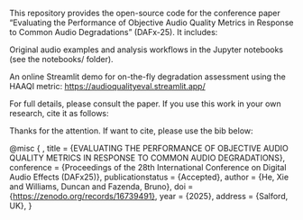 This repository provides the open-source code for the conference paper “Evaluating the Performance of Objective Audio Quality Metrics in Response to Common Audio Degradations” (DAFx-25). It includes:

Original audio examples and analysis workflows in the Jupyter notebooks (see the notebooks/ folder).

An online Streamlit demo for on-the-fly degradation assessment using the HAAQI metric: https://audioqualityeval.streamlit.app/

For full details, please consult the paper. If you use this work in your own research, cite it as follows:

Thanks for the attention. If want to cite, please use the bib below:

@misc { ,
	title = {EVALUATING THE PERFORMANCE OF OBJECTIVE AUDIO QUALITY METRICS IN RESPONSE TO COMMON AUDIO DEGRADATIONS},
	conference = {Proceedings of the 28th International Conference on Digital Audio Effects (DAFx25)},
	publicationstatus = {Accepted},
	author = {He, Xie and Williams, Duncan and Fazenda, Bruno},
	doi = {https://zenodo.org/records/16739491},
	year = {2025},
  address   = {Salford, UK},
}
